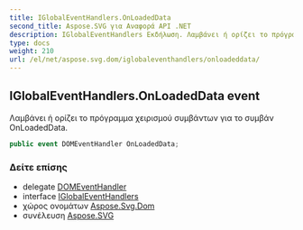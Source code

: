 ```yaml
---
title: IGlobalEventHandlers.OnLoadedData
second_title: Aspose.SVG για Αναφορά API .NET
description: IGlobalEventHandlers Εκδήλωση. Λαμβάνει ή ορίζει το πρόγραμμα χειρισμού συμβάντων για το συμβάν OnLoadedData.
type: docs
weight: 210
url: /el/net/aspose.svg.dom/iglobaleventhandlers/onloadeddata/
---
```

## IGlobalEventHandlers.OnLoadedData event

Λαμβάνει ή ορίζει το πρόγραμμα χειρισμού συμβάντων για το συμβάν OnLoadedData.

```csharp
public event DOMEventHandler OnLoadedData;
```

### Δείτε επίσης

* delegate [DOMEventHandler](../../../aspose.svg.dom.events/domeventhandler/)
* interface [IGlobalEventHandlers](../)
* χώρος ονομάτων [Aspose.Svg.Dom](../../iglobaleventhandlers/)
* συνέλευση [Aspose.SVG](../../../)


